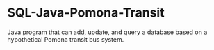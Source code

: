 # SQL-Java-Pomona-Transit
Java program that can add, update, and query a database based on a hypothetical Pomona transit bus system.
